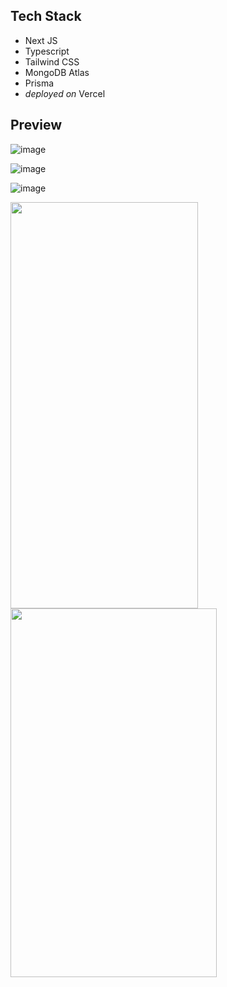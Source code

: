 ## Tech Stack
- Next JS
- Typescript
- Tailwind CSS
- MongoDB Atlas
- Prisma
- *deployed on* Vercel 

## Preview

![image](https://github.com/CODEX108/RippleFeed/assets/82377810/d698031d-ae6b-480d-b382-691be9bef1d5)


![image](https://github.com/CODEX108/RippleFeed/assets/82377810/b5eaa129-4ab2-4d7a-af8f-ed61d7934ab0)

![image](https://github.com/CODEX108/RippleFeed/assets/82377810/2d513213-d6b2-40f2-b7b8-904cab78d90f)

<img src="https://github.com/CODEX108/RippleFeed/assets/82377810/afb6b986-3ada-4439-8115-61c166936013" height=650px width=300px/>
<img src="https://github.com/CODEX108/RippleFeed/assets/82377810/c677a821-2a80-4d23-a495-f7c98047615f"  height=590px width=330px/>


